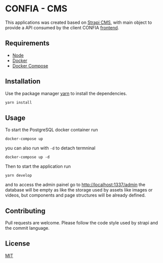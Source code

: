 # CONFIA - CMS

This applications was created based on [Strapi CMS](https://strapi.io/), with main object to provide a API consumed by the client CONFIA [frontend](https://github.com/projeto-confia/client).

## Requirements

- [Node](https://nodejs.org/en/)
- [Docker](https://www.docker.com/)
- [Docker Compose](https://docs.docker.com/compose/)

## Installation

Use the package manager [yarn](https://yarnpkg.com/) to install the dependencies.

```bash
yarn install
```

## Usage

To start the PostgreSQL docker container run

```shell
docker-compose up
```

you can also run with `-d` to detach termninal

```shell
docker-compose up -d
```

Then to start the application run

```shell
yarn develop
```

and to access the admin painel go to [http://localhost:1337/admin](http://localhost:1337/admin)
the database will be empty as like the storage used by assets like images or videos, but components and page structures will be already defined.

## Contributing

Pull requests are welcome. Please follow the code style used by strapi and the commit language.

## License

[MIT](https://choosealicense.com/licenses/mit/)
